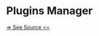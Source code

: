 # Plugins Manager

[=> See Source <=](../../site/pages/30--tools/10--plugins-manager/10--overview.rocket.md)
